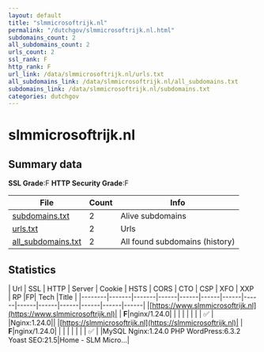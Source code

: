 ```yaml
---
layout: default
title: "slmmicrosoftrijk.nl"
permalink: "/dutchgov/slmmicrosoftrijk.nl.html"
subdomains_count: 2
all_subdomains_count: 2
urls_count: 2
ssl_rank: F
http_rank: F
url_link: /data/slmmicrosoftrijk.nl/urls.txt
all_subdomains_link: /data/slmmicrosoftrijk.nl/all_subdomains.txt
subdomains_link: /data/slmmicrosoftrijk.nl/subdomains.txt
categories: dutchgov
---
```



# slmmicrosoftrijk.nl
## Summary data


**SSL Grade**:F
**HTTP Security Grade**:F


| File       | Count | Info |
|------------|-------|------|
|[subdomains.txt](/data/slmmicrosoftrijk.nl/subdomains.txt)|2|Alive subdomains|
|[urls.txt](/data/slmmicrosoftrijk.nl/urls.txt)|2|Urls|
|[all_subdomains.txt](/data/slmmicrosoftrijk.nl/all_subdomains.txt)|2|All found subdomains (history)|


## Statistics


| Url | SSL | HTTP | Server | Cookie | HSTS | CORS | CTO | CSP | XFO | XXP | RP |FP| Tech |Title |
|--------|-------|-------|------|------|------|------|------|------|------|------|------|------|------|
|[https://www.slmmicrosoftrijk.nl](https://www.slmmicrosoftrijk.nl)| | **F**|nginx/1.24.0| | | | | | | | :white_check_mark: | |Nginx:1.24.0||
|[https://slmmicrosoftrijk.nl](https://slmmicrosoftrijk.nl)| | **F**|nginx/1.24.0| | | | | | | | :white_check_mark: | |MySQL Nginx:1.24.0 PHP WordPress:6.3.2 Yoast SEO:21.5|Home - SLM Micro...|